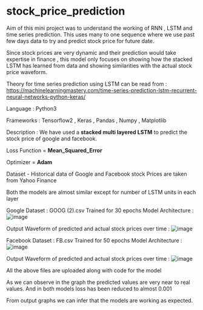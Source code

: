 # stock_price_prediction
Aim of this mini project was to understand the working of RNN , LSTM and time series prediction. This uses many to one sequence where we use past few days data to
try and predict stock price for future date.

Since stock prices are very dynamic and their prediction would take expertise in finance , this model only focuses on showing how the stacked LSTM has learned from data 
and showing similarities with the actual stock price waveform.

Theory for time series prediction using LSTM can be read from : https://machinelearningmastery.com/time-series-prediction-lstm-recurrent-neural-networks-python-keras/

Language : Python3

Frameworks : Tensorflow2 , Keras , Pandas , Numpy , Matplotlib

Description : We have used a **stacked multi layered LSTM** to predict the stock price of google and facebook.

Loss Function = **Mean_Squared_Error**

Optimizer = **Adam**

Dataset - Historical data of Google and Facebook stock Prices are taken from Yahoo Finance

Both the models are almost similar except for number of LSTM units in each layer

Google Dataset : GOOG (2).csv 
Trained for 30 epochs
Model Architecture :
![image](https://user-images.githubusercontent.com/59412269/131734947-2934e601-cd5a-43b7-962d-ac9066722f8c.png)

Output Waveform of predicted and actual stock prices over time :
![image](https://user-images.githubusercontent.com/59412269/131735032-9b3ec8b0-dd41-4e0e-9a7d-dc58cc6a7a08.png)

Facebook Dataset : FB.csv
Trained for 50 epochs
Model Architecture :
![image](https://user-images.githubusercontent.com/59412269/131735134-433cc89c-1e16-4b16-b70a-5c5722872bd9.png)

Output Waveform of predicted and actual stock prices over time :
![image](https://user-images.githubusercontent.com/59412269/131735268-7ee1e084-ef66-40f4-b849-d2682dd3b3a2.png)

All the above files are uploaded along with code for the model

As we can observe in the graph the predicted values are very near to real values. 
And in both models loss has been reduced to almost 0.001

From output graphs we can infer that the models are working as expected.
